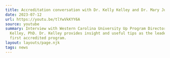 ```yaml
---
title: Accreditation conversation with Dr. Kelly Kelley and Dr. Mary Judge Diegert
date: 2023-07-12
url: https://youtu.be/tlYwVkKYY6A
source: youtube
summary: Interview with Western Carolina University Up Program Director Kelly
  Kelley, PhD. Dr. Kelley provides insight and useful tips as the leader of the
  first accredited program.
layout: layouts/page.njk
tags: news
---
```

